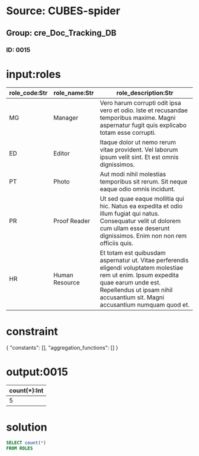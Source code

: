 # Source: CUBES-spider
## Group: cre_Doc_Tracking_DB
### ID: 0015

# input:roles

| role_code:Str | role_name:Str | role_description:Str |
|---|---|---|
| MG | Manager | Vero harum corrupti odit ipsa vero et odio. Iste et recusandae temporibus maxime. Magni aspernatur fugit quis explicabo totam esse corrupti. |
| ED | Editor | Itaque dolor ut nemo rerum vitae provident. Vel laborum ipsum velit sint. Et est omnis dignissimos. |
| PT | Photo | Aut modi nihil molestias temporibus sit rerum. Sit neque eaque odio omnis incidunt. |
| PR | Proof Reader | Ut sed quae eaque mollitia qui hic. Natus ea expedita et odio illum fugiat qui natus. Consequatur velit ut dolorem cum ullam esse deserunt dignissimos. Enim non non rem officiis quis. |
| HR | Human Resource | Et totam est quibusdam aspernatur ut. Vitae perferendis eligendi voluptatem molestiae rem ut enim. Ipsum expedita quae earum unde est. Repellendus ut ipsam nihil accusantium sit. Magni accusantium numquam quod et. |

# constraint

{
  "constants": [],
  "aggregation_functions": []
}

# output:0015

| count(*):Int |
|---|
| 5 |

# solution

```sql
SELECT count(*)
FROM ROLES
```
